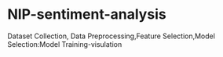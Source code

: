 # NlP-sentiment-analysis
Dataset Collection, Data Preprocessing,Feature Selection,Model Selection:Model Training-visulation
